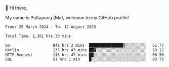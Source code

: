 👋 Hi there,

My name is Puttapong (Ma), welcome to my GitHub profile!

<!--START_SECTION:waka-->

```txt
From: 25 March 2024 - To: 12 August 2025

Total Time: 1,361 hrs 30 mins

Go                   841 hrs 2 mins  ███████████████▒░░░░░░░░░   61.77 %
Kotlin               137 hrs 43 mins ██▓░░░░░░░░░░░░░░░░░░░░░░   10.12 %
HTTP Request         115 hrs 47 mins ██░░░░░░░░░░░░░░░░░░░░░░░   08.50 %
SQL                  51 hrs 1 min    █░░░░░░░░░░░░░░░░░░░░░░░░   03.75 %
```

<!--END_SECTION:waka-->
